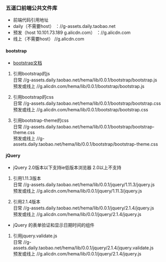 ### 五道口前端公共文件库

*  前端代码引用地址
*  daily（不需要host） ：//g-assets.daily.taobao.net
*  预发（host 10.101.73.189 g.alicdn.com） ：//g.alicdn.com
*  线上（不需要host） //g.alicdn.com

#### bootstrap 


*   [bootstrap文档](http://www.bootcss.com/)    

1.  引用bootstrap的js        
    日常  //g-assets.daily.taobao.net/hema/lib/0.0.1/bootstrap/bootstrap.js        
    预发或线上  //g.alicdn.com/hema/lib/0.0.1/bootstrap/bootstrap.js      

2.  引用bootstrap的css     
    日常  //g-assets.daily.taobao.net/hema/lib/0.0.1/bootstrap/bootstrap.css     
    预发或线上  //g.alicdn.com/hema/lib/0.0.1/bootstrap/bootstrap.css      

3.  引用bootstrap-theme的css          
    日常  //g-assets.daily.taobao.net/hema/lib/0.0.1/bootstrap/bootstrap-theme.css     
    预发或线上  //g-assets.daily.taobao.net/hema/lib/0.0.1/bootstrap/bootstrap-theme.css    

#### jQuery     

 * jQuery 2.0版本以下支持ie低版本浏览器 2.0以上不支持      
 
 1. 引用1.11.3版本      
    日常   //g-assets.daily.taobao.net/hema/lib/0.0.1/jquery/1.11.3/jquery.js         
    预发或线上  //g.alicdn.com/hema/lib/0.0.1/jquery/1.11.3/jquery.js     
    
 2. 引用2.1.4版本      
    日常   //g-assets.daily.taobao.net/hema/lib/0.0.1/jquery/2.1.4/jquery.js     
    预发或线上  //g.alicdn.com/hema/lib/0.0.1/jquery/2.1.4/jquery.js 

 *	jQuery 的表单验证和显示日期时间的组件

 1. 引用jquery.validate.js<br>
 	日常	//g-assets.daily.taobao.net/hema/lib/0.0.1/jquery/2.1.4/jquery.validate.js<br>
 	预发或线上	//g.alicdn.com/hema/lib/0.0.1/jquery/2.1.4/jquery.js 
